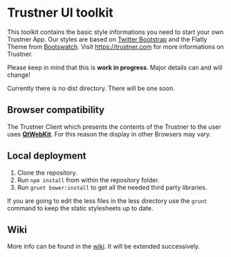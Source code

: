 Trustner UI toolkit
===================
This toolkit contains the basic style informations you need to start your own Trustner App. Our styles are based on [Twitter Bootstrap](http://getbootstrap.com) and the Flatly Theme from [Bootswatch](http://bootswatch.com/).
Visit https://trustner.com for more informations on Trustner.

Please keep in mind that this is **work in progress**. Major details can and will change!

Currently there is no dist directory. There will be one soon.

Browser compatibility
---------------------

The Trustner Client which presents the contents of the Trustner to the user uses [**QtWebKit**](http://trac.webkit.org/wiki/QtWebKit). For this reason the display in other Browsers may vary.

Local deployment
----------------
1. Clone the repository.
2. Run `npm install` from within the repository folder.
3. Run `grunt bower:install` to get all the needed third party libraries.

If you are going to edit the less files in the less directory use the `grunt` command to keep the static stylesheets up to date.

Wiki
----
More info can be found in the [wiki](https://github.com/Trustner/trustner_ui_toolkit/wiki). It will be extended successively.
